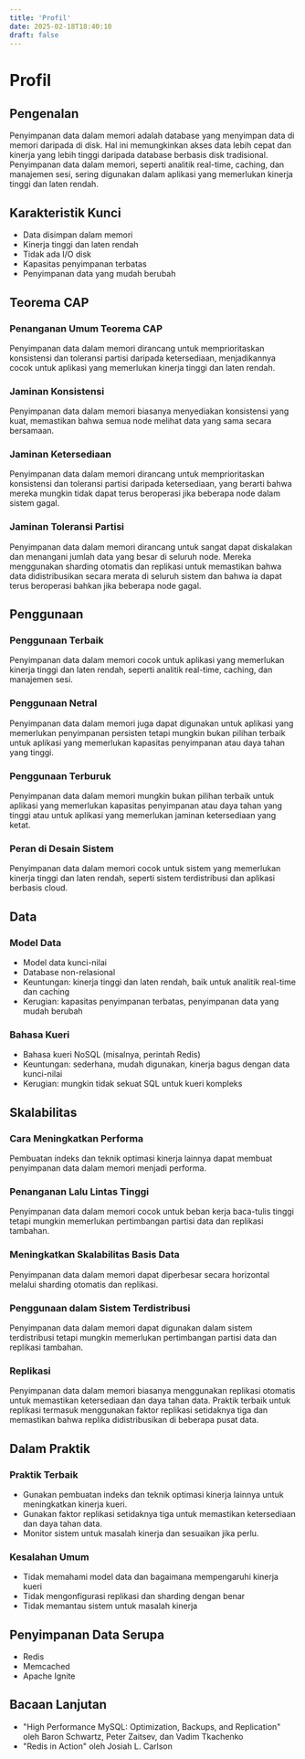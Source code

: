 ```yaml
---
title: 'Profil'
date: 2025-02-18T18:40:10
draft: false
---
```


# Profil

## Pengenalan

Penyimpanan data dalam memori adalah database yang menyimpan data di memori daripada di disk. Hal ini memungkinkan akses data lebih cepat dan kinerja yang lebih tinggi daripada database berbasis disk tradisional. Penyimpanan data dalam memori, seperti analitik real-time, caching, dan manajemen sesi, sering digunakan dalam aplikasi yang memerlukan kinerja tinggi dan laten rendah.

## **Karakteristik Kunci**

- Data disimpan dalam memori
- Kinerja tinggi dan laten rendah
- Tidak ada I/O disk
- Kapasitas penyimpanan terbatas
- Penyimpanan data yang mudah berubah

## **Teorema CAP**

### **Penanganan Umum Teorema CAP**

Penyimpanan data dalam memori dirancang untuk memprioritaskan konsistensi dan toleransi partisi daripada ketersediaan, menjadikannya cocok untuk aplikasi yang memerlukan kinerja tinggi dan laten rendah.

### **Jaminan Konsistensi**

Penyimpanan data dalam memori biasanya menyediakan konsistensi yang kuat, memastikan bahwa semua node melihat data yang sama secara bersamaan.

### **Jaminan Ketersediaan**

Penyimpanan data dalam memori dirancang untuk memprioritaskan konsistensi dan toleransi partisi daripada ketersediaan, yang berarti bahwa mereka mungkin tidak dapat terus beroperasi jika beberapa node dalam sistem gagal.

### **Jaminan Toleransi Partisi**

Penyimpanan data dalam memori dirancang untuk sangat dapat diskalakan dan menangani jumlah data yang besar di seluruh node. Mereka menggunakan sharding otomatis dan replikasi untuk memastikan bahwa data didistribusikan secara merata di seluruh sistem dan bahwa ia dapat terus beroperasi bahkan jika beberapa node gagal.

## **Penggunaan**

### **Penggunaan Terbaik**

Penyimpanan data dalam memori cocok untuk aplikasi yang memerlukan kinerja tinggi dan laten rendah, seperti analitik real-time, caching, dan manajemen sesi.

### **Penggunaan Netral**

Penyimpanan data dalam memori juga dapat digunakan untuk aplikasi yang memerlukan penyimpanan persisten tetapi mungkin bukan pilihan terbaik untuk aplikasi yang memerlukan kapasitas penyimpanan atau daya tahan yang tinggi.

### **Penggunaan Terburuk**

Penyimpanan data dalam memori mungkin bukan pilihan terbaik untuk aplikasi yang memerlukan kapasitas penyimpanan atau daya tahan yang tinggi atau untuk aplikasi yang memerlukan jaminan ketersediaan yang ketat.

### **Peran di Desain Sistem**

Penyimpanan data dalam memori cocok untuk sistem yang memerlukan kinerja tinggi dan laten rendah, seperti sistem terdistribusi dan aplikasi berbasis cloud.

## Data

### **Model Data**

- Model data kunci-nilai
- Database non-relasional
- Keuntungan: kinerja tinggi dan laten rendah, baik untuk analitik real-time dan caching
- Kerugian: kapasitas penyimpanan terbatas, penyimpanan data yang mudah berubah

### **Bahasa Kueri**

- Bahasa kueri NoSQL (misalnya, perintah Redis)
- Keuntungan: sederhana, mudah digunakan, kinerja bagus dengan data kunci-nilai
- Kerugian: mungkin tidak sekuat SQL untuk kueri kompleks

## **Skalabilitas**

### **Cara Meningkatkan Performa**

Pembuatan indeks dan teknik optimasi kinerja lainnya dapat membuat penyimpanan data dalam memori menjadi performa.

### **Penanganan Lalu Lintas Tinggi**

Penyimpanan data dalam memori cocok untuk beban kerja baca-tulis tinggi tetapi mungkin memerlukan pertimbangan partisi data dan replikasi tambahan.

### Meningkatkan Skalabilitas Basis Data

Penyimpanan data dalam memori dapat diperbesar secara horizontal melalui sharding otomatis dan replikasi.

### **Penggunaan dalam Sistem Terdistribusi**

Penyimpanan data dalam memori dapat digunakan dalam sistem terdistribusi tetapi mungkin memerlukan pertimbangan partisi data dan replikasi tambahan.

### **Replikasi**

Penyimpanan data dalam memori biasanya menggunakan replikasi otomatis untuk memastikan ketersediaan dan daya tahan data. Praktik terbaik untuk replikasi termasuk menggunakan faktor replikasi setidaknya tiga dan memastikan bahwa replika didistribusikan di beberapa pusat data.

## Dalam Praktik

### Praktik Terbaik

- Gunakan pembuatan indeks dan teknik optimasi kinerja lainnya untuk meningkatkan kinerja kueri.
- Gunakan faktor replikasi setidaknya tiga untuk memastikan ketersediaan dan daya tahan data.
- Monitor sistem untuk masalah kinerja dan sesuaikan jika perlu.

### Kesalahan Umum

- Tidak memahami model data dan bagaimana mempengaruhi kinerja kueri
- Tidak mengonfigurasi replikasi dan sharding dengan benar
- Tidak memantau sistem untuk masalah kinerja

## Penyimpanan Data Serupa

- Redis
- Memcached
- Apache Ignite

## Bacaan Lanjutan

- "High Performance MySQL: Optimization, Backups, and Replication" oleh Baron Schwartz, Peter Zaitsev, dan Vadim Tkachenko
- "Redis in Action" oleh Josiah L. Carlson
